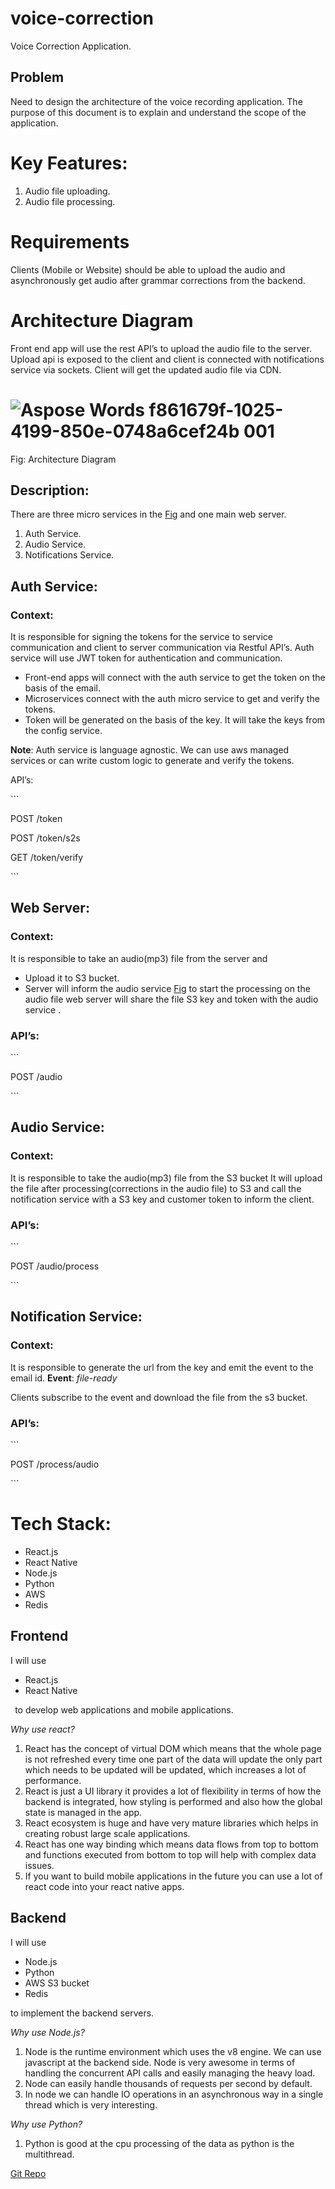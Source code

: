 # voice-correction

Voice Correction Application.

## Problem
Need to design the architecture of the voice recording application. The purpose of this document is to explain and understand the scope of the application.

# Key Features:
1. Audio file uploading.
1. Audio file processing. 

# Requirements
Clients (Mobile or Website) should be able to upload the audio and asynchronously get audio after grammar corrections from the backend.

# <a name="fig">Architecture Diagram</a>
Front end app will use the rest API’s to upload the audio file to the server. Upload api is exposed to the client and client is connected with notifications service via sockets. Client will get the updated audio file via CDN. 
# ![Aspose Words f861679f-1025-4199-850e-0748a6cef24b 001](https://user-images.githubusercontent.com/32847311/201471314-945cd4b3-f508-4f47-b0d4-04682353b773.jpeg)
Fig: Architecture Diagram
## Description: 
There are three micro services in the [Fig](#fig) and one main web server.

1. Auth Service.
1. Audio Service. 
1. Notifications Service.

## Auth Service:
### **Context**: 
It is responsible for signing the tokens for the service to service communication and client to server communication via Restful API’s. Auth service will use JWT token for authentication and communication.

- Front-end apps will connect with the auth service to get the token on the basis of the email. 
- Microservices connect with the auth micro service to get and verify the tokens.
- Token will be generated on the basis of the key. It will take the keys from the config service.

**Note**: Auth service is language agnostic. We can use aws managed services or can write custom logic to generate and verify the tokens. 

API’s:

\```

POST /token

POST /token/s2s

GET   /token/verify

\```
## Web Server:
### **Context**: 
It is responsible to take an audio(mp3) file from the server and
- Upload it to S3 bucket. 
- Server will inform the audio service [Fig](#fig) to start the processing on the audio file web server will share the file S3 key and token with the audio service . 
###
### API’s:
\```

POST /audio

\```
## Audio Service:
### **Context**: 
It is responsible to take the audio(mp3) file from the S3 bucket 
It will upload the file after processing(corrections in the audio file) to S3 and call the notification service with a S3 key and customer token to inform the client.

### API’s:
\```

POST /audio/process

\```

## Notification Service:
### **Context**: 
It is responsible to generate the url from the key and emit the event to the email id. 
**Event**: *file-ready*

Clients subscribe to the event and download the file from the s3 bucket. 

### API’s:
\```

POST /process/audio

\```

# Tech Stack:
- React.js
- React Native
- Node.js
- Python
- AWS
- Redis
## Frontend
I will use 

- React.js 
- React Native 

` `to develop web applications and mobile applications. 

*Why use react?*

1. React has the concept of virtual DOM which means that the whole page is not refreshed every time one part of the data will update the only part which needs to be updated will be updated, which increases a lot of performance.
1. React is just a UI library it provides a lot of flexibility in terms of how the backend is integrated, how styling is performed and also how the global state is managed in the app.
1. React ecosystem is huge and have very mature libraries which helps in creating robust large scale applications.
1. React has one way binding which means data flows from top to bottom and functions executed from bottom to top will help with complex data issues.
1. If you want to build mobile applications in the future you can use a lot of react code into your react native apps.
## Backend
I will use 

- Node.js
- Python
- AWS S3 bucket 
- Redis 

to implement the backend servers.

*Why use Node.js?*

1. Node is the runtime environment which uses the v8 engine. We can use javascript at the backend side. Node is very awesome in terms of handling the concurrent API calls and easily managing the heavy load.
1. Node can easily handle thousands of requests per second by default.
1. In node we can handle IO operations in an asynchronous way in a single thread which is very interesting.

*Why use Python?*

1. Python is good at the cpu processing of the data as python is the multithread.


[Git Repo](https://github.com/bilalk1/voice-correction-Bilal-Iftikhar)

